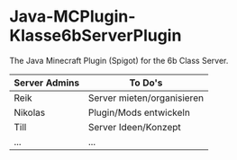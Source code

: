 # Java-MCPlugin-Klasse6bServerPlugin
The Java Minecraft Plugin (Spigot) for the 6b Class Server.

| Server Admins | To Do's                     |
|---------------|-----------------------------|
| Reik          | Server mieten/organisieren  |
| Nikolas       | Plugin/Mods entwickeln      |
| Till          | Server Ideen/Konzept        |
| ...           | ...                         |
